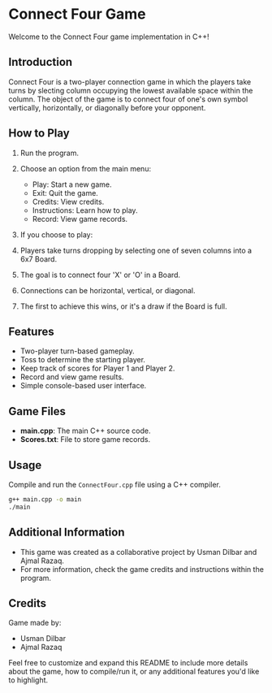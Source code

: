 # Connect Four Game

Welcome to the Connect Four game implementation in C++!

## Introduction

Connect Four is a two-player connection game in which the players  take turns by slecting column occupying the lowest available space within the column. The object of the game is to connect four of one's own symbol vertically, horizontally, or diagonally before your opponent.

## How to Play

1. Run the program.
2. Choose an option from the main menu:
    - Play: Start a new game.
    - Exit: Quit the game.
    - Credits: View credits.
    - Instructions: Learn how to play.
    - Record: View game records.

3. If you choose to play:
1. Players take turns dropping by selecting one of seven columns into a 6x7 Board.
2. The goal is to connect four 'X' or 'O'  in a Board.
3. Connections can be horizontal, vertical, or diagonal.
4. The first to achieve this wins, or it's a draw if the Board is full.

## Features

- Two-player turn-based gameplay.
- Toss to determine the starting player.
- Keep track of scores for Player 1 and Player 2.
- Record and view game results.
- Simple console-based user interface.

## Game Files

- **main.cpp**: The main C++ source code.
- **Scores.txt**: File to store game records.

## Usage

Compile and run the `ConnectFour.cpp` file using a C++ compiler.

```bash
g++ main.cpp -o main
./main
```

## Additional Information

- This game was created as a collaborative project by Usman Dilbar and Ajmal Razaq.
- For more information, check the game credits and instructions within the program.

## Credits

Game made by:
- Usman Dilbar
- Ajmal Razaq

Feel free to customize and expand this README to include more details about the game, how to compile/run it, or any additional features you'd like to highlight.
